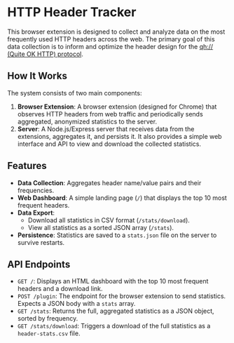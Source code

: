 # HTTP Header Tracker

This browser extension is designed to collect and analyze data on the most frequently used HTTP headers across the web. The primary goal of this data collection is to inform and optimize the header design for the [qh:// (Quite OK HTTP) protocol](https://github.com/qh-project/qh).

## How It Works

The system consists of two main components:

1.  **Browser Extension**: A browser extension (designed for Chrome) that observes HTTP headers from web traffic and periodically sends aggregated, anonymized statistics to the server.
2.  **Server**: A Node.js/Express server that receives data from the extensions, aggregates it, and persists it. It also provides a simple web interface and API to view and download the collected statistics.

## Features

- **Data Collection**: Aggregates header name/value pairs and their frequencies.
- **Web Dashboard**: A simple landing page (`/`) that displays the top 10 most frequent headers.
- **Data Export**:
  - Download all statistics in CSV format (`/stats/download`).
  - View all statistics as a sorted JSON array (`/stats`).
- **Persistence**: Statistics are saved to a `stats.json` file on the server to survive restarts.

## API Endpoints

- `GET /`: Displays an HTML dashboard with the top 10 most frequent headers and a download link.
- `POST /plugin`: The endpoint for the browser extension to send statistics. Expects a JSON body with a `stats` array.
- `GET /stats`: Returns the full, aggregated statistics as a JSON object, sorted by frequency.
- `GET /stats/download`: Triggers a download of the full statistics as a `header-stats.csv` file.
